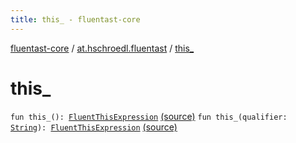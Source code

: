 ```yaml
---
title: this_ - fluentast-core
---
```


[fluentast-core](../index.html) / [at.hschroedl.fluentast](index.html) / [this_](.)

# this_

`fun this_(): `[`FluentThisExpression`](../at.hschroedl.fluentast.ast.expression/-fluent-this-expression/index.html) [(source)](https://github.com/hschroedl/FluentAST/tree/master/core/src/main/kotlin//at.hschroedl.fluentast/Fluentast.kt#L170)
`fun this_(qualifier: `[`String`](https://kotlinlang.org/api/latest/jvm/stdlib/kotlin/-string/index.html)`): `[`FluentThisExpression`](../at.hschroedl.fluentast.ast.expression/-fluent-this-expression/index.html) [(source)](https://github.com/hschroedl/FluentAST/tree/master/core/src/main/kotlin//at.hschroedl.fluentast/Fluentast.kt#L174)